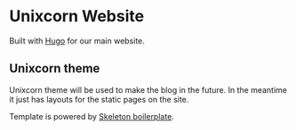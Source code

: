 # Unixcorn Website

Built with [Hugo](https://github.com/spf13/hugo) for our main website.

## Unixcorn theme

Unixcorn theme will be used to make the blog in the future. In the meantime it just has layouts for the static pages on the site.

Template is powered by [Skeleton boilerplate](http://getskeleton.com).
